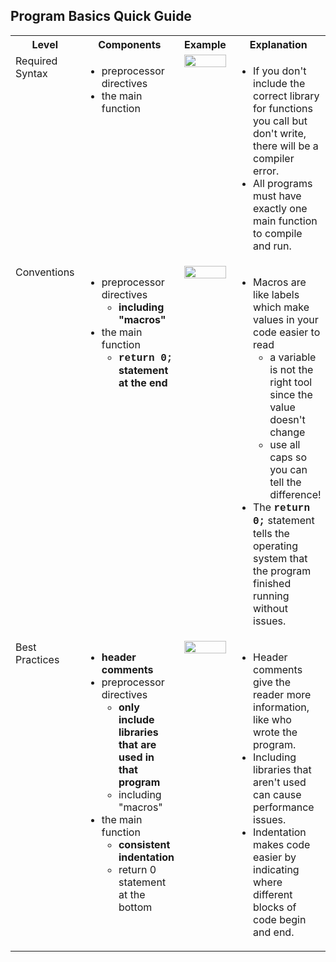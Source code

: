 <style>
    td{
        vertical-align: top;
    }
    img{
        height: auto;
        width: 100%;
    }
</style>
<body>
<h2>Program Basics Quick Guide</h2>
<table style="width:100%">
    <tr>
        <th style="width:15%">Level</th>
        <th style="width:20%">Components</th>
        <th style="width:35%">Example</th>
        <th style="width:30%">Explanation</th>
    </tr>
    <tr>
        <td>Required Syntax</td>
        <td>
            <ul>
                <li>preprocessor directives</li>
                <li>the main function</li>
            </ul>
        </td>
        <td>
            <img src="https://github.com/user-attachments/assets/d8ef632a-7a25-4399-afdf-3efd216fcba0">
        </td>
        <td>
            <ul>
                <li>If you don't include the correct library for functions you call but don't write, there will be a compiler error.</li>
                <li>All programs must have exactly one main function to compile and run.</li>
            </ul>
        </td>
    </tr>
    <tr>
        <td>Conventions</td>
        <td>
            <ul>
                <li>preprocessor directives
                    <ul>
                        <li><strong style="font-family: inherit; font-size: 1rem;">including "macros"</strong></li>
                    </ul>
                </li>
                <li>the main function
                    <ul>
                        <li><strong style="font-family: inherit; font-size: 1rem;"><span style="font-family: 'courier new', courier;">return 0;</span> statement at the end</strong></li>
                    </ul>
                </li>
            </ul>
        </td>
        <td><img src="https://github.com/user-attachments/assets/d99fc476-a933-4228-80ff-0a97b4fcb576"></td>
        <td>
            <ul>
                <li>Macros are like labels which make values in your code easier to read
                    <ul>
                        <li>a variable is not the right tool since the value doesn't change</li>
                        <li>use all caps so you can tell the difference!</li>
                    </ul>
                </li>
                <li>The <strong style="font-family: inherit; font-size: 1rem;"><span style="font-family: 'courier new', courier;">return 0;</span></strong> statement tells the operating system that the program finished running without issues.</li>
            </ul>
        </td>
    </tr>
    <tr>
        <td>Best Practices</td>
        <td>
            <ul>
                <li><strong>header comments</strong></li>
                <li>preprocessor directives
                    <ul>
                        <li><strong style="font-family: inherit; font-size: 1rem;">only include libraries that are used in that program</strong></li>
                        <li>including "macros"</li>
                    </ul>
                </li>
                <li>the main function
                    <ul>
                        <li><strong>consistent indentation</strong></li>
                        <li>return 0 statement at the bottom</li>
                    </ul>
                </li>
            </ul>
        </td>
        <td><img src="https://github.com/user-attachments/assets/b78a17e7-09b1-4af7-87f3-b2441124277d"></td>
        <td>
            <ul>
                <li>Header comments give the reader more information, like who wrote the program.</li>
                <li>Including libraries that aren't used can cause performance issues.</li>
                <li>Indentation makes code easier by indicating where different blocks of code begin and end.</li>
            </ul>
        </td>
    </tr>
</table>
</body>
